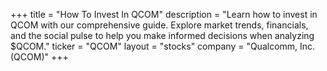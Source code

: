 +++
title = "How To Invest In QCOM"
description = "Learn how to invest in QCOM with our comprehensive guide. Explore market trends, financials, and the social pulse to help you make informed decisions when analyzing $QCOM."
ticker = "QCOM"
layout = "stocks"
company = "Qualcomm, Inc. (QCOM)"
+++

